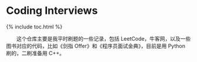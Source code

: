# Coding Interviews

{% include toc.html %}

　　这个仓库主要是我平时刷题的一些记录，包括 LeetCode，牛客网，以及一些图书对应的代码，比如《剑指 Offer》和《程序员面试金典》，目前是用 Python 刷的，二刷准备用 C++。

